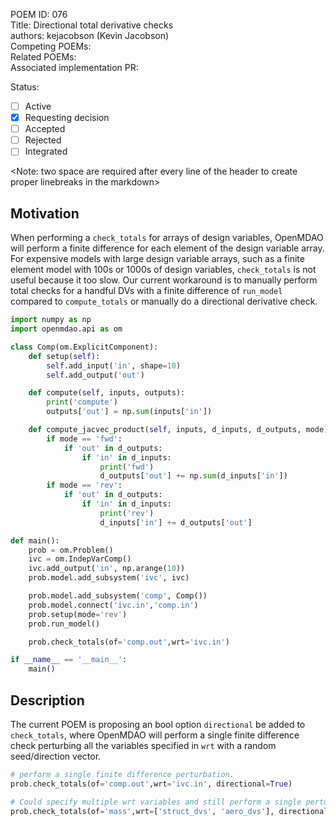 POEM ID: 076  
Title:  Directional total derivative checks  
authors: kejacobson (Kevin Jacobson)  
Competing POEMs:  
Related POEMs:  
Associated implementation PR:  

Status:

- [ ] Active
- [x] Requesting decision
- [ ] Accepted
- [ ] Rejected
- [ ] Integrated

<Note: two space are required after every line of the header to create proper linebreaks in the markdown>


## Motivation

When performing a `check_totals` for arrays of design variables,
OpenMDAO will perform a finite difference for each element of the design variable array.
For expensive models with large design variable arrays, such as a finite element model
with 100s or 1000s of design variables, `check_totals` is not useful because it too slow.
Our current workaround is to manually perform total checks for a handful DVs 
with a finite difference of `run_model` compared to `compute_totals` or manually
do a directional derivative check.

```python
import numpy as np
import openmdao.api as om

class Comp(om.ExplicitComponent):
    def setup(self):
        self.add_input('in', shape=10)
        self.add_output('out')

    def compute(self, inputs, outputs):
        print('compute')
        outputs['out'] = np.sum(inputs['in'])

    def compute_jacvec_product(self, inputs, d_inputs, d_outputs, mode):
        if mode == 'fwd':
            if 'out' in d_outputs:
                if 'in' in d_inputs:
                    print('fwd')
                    d_outputs['out'] += np.sum(d_inputs['in'])
        if mode == 'rev':
            if 'out' in d_outputs:
                if 'in' in d_inputs:
                    print('rev')
                    d_inputs['in'] += d_outputs['out']

def main():
    prob = om.Problem()
    ivc = om.IndepVarComp()
    ivc.add_output('in', np.arange(10))
    prob.model.add_subsystem('ivc', ivc)

    prob.model.add_subsystem('comp', Comp())
    prob.model.connect('ivc.in','comp.in')
    prob.setup(mode='rev')
    prob.run_model()

    prob.check_totals(of='comp.out',wrt='ivc.in')

if __name__ == '__main__':
    main()
```

## Description

The current POEM is proposing an bool option `directional` be added to `check_totals`, where
OpenMDAO will perform a single finite difference check perturbing all the variables specified in `wrt` 
with a random seed/direction vector.

```python
# perform a single finite difference perturbation.
prob.check_totals(of='comp.out',wrt='ivc.in', directional=True)

# Could specify multiple wrt variables and still perform a single perturbed model evaluation
prob.check_totals(of='mass',wrt=['struct_dvs', 'aero_dvs'], directional=True)
```

